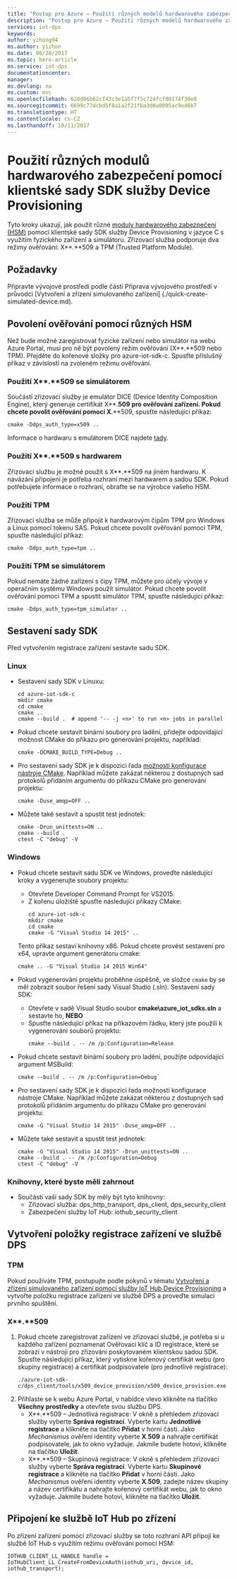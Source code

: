 ```yaml
---
title: "Postup pro Azure – Použití různých modelů hardwarového zabezpečení pomocí klientské sady SDK služby Device Provisioning v Azure | Dokumentace Microsoftu"
description: "Postup pro Azure – Použití různých modelů hardwarového zabezpečení pomocí klientské sady SDK služby Device Provisioning v Azure"
services: iot-dps
keywords: 
author: yzhong94
ms.author: yizhon
ms.date: 08/28/2017
ms.topic: hero-article
ms.service: iot-dps
documentationcenter: 
manager: 
ms.devlang: na
ms.custom: mvc
ms.openlocfilehash: 620d86b62cf43c3e1a5f7f5c724fcf00174f30e8
ms.sourcegitcommit: 6699c77dcbd5f8a1a2f21fba3d0a0005ac9ed6b7
ms.translationtype: HT
ms.contentlocale: cs-CZ
ms.lasthandoff: 10/11/2017
---
```

# <a name="how-to-use-different-hardware-security-modules-with-device-provisioning-service-client-sdk"></a>Použití různých modulů hardwarového zabezpečení pomocí klientské sady SDK služby Device Provisioning
Tyto kroky ukazují, jak použít různé [moduly hardwarového zabezpečení (HSM)](https://azure.microsoft.com/blog/azure-iot-supports-new-security-hardware-to-strengthen-iot-security/) pomocí klientské sady SDK služby Device Provisioning v jazyce C s využitím fyzického zařízení a simulátoru.  Zřizovací služba podporuje dva režimy ověřování: X**.**509 a TPM (Trusted Platform Module).

## <a name="prerequisites"></a>Požadavky

Připravte vývojové prostředí podle části Příprava vývojového prostředí v průvodci [Vytvoření a zřízení simulovaného zařízení] (./quick-create-simulated-device.md).

## <a name="enable-authentication-with-different-hsms"></a>Povolení ověřování pomocí různých HSM

Než bude možné zaregistrovat fyzické zařízení nebo simulátor na webu Azure Portal, musí pro ně být povolený režim ověřování (X**.**509 nebo TPM).  Přejděte do kořenové složky pro azure-iot-sdk-c.  Spusťte příslušný příkaz v závislosti na zvoleném režimu ověřování.

### <a name="use-x509-with-simulator"></a>Použití X**.**509 se simulátorem

Součástí zřizovací služby je emulátor DICE (Device Identity Composition Engine), který generuje certifikát X**.**509 pro ověřování zařízení.  Pokud chcete povolit ověřování pomocí X**.**509, spusťte následující příkaz:

```
cmake -Ddps_auth_type=x509 ..
```

Informace o hardwaru s emulátorem DICE najdete [tady](https://azure.microsoft.com/blog/azure-iot-supports-new-security-hardware-to-strengthen-iot-security/).

### <a name="use-x509-with-hardware"></a>Použití X**.**509 s hardwarem

Zřizovací službu je možné použít s X**.**509 na jiném hardwaru.  K navázání připojení je potřeba rozhraní mezi hardwarem a sadou SDK.  Pokud potřebujete informace o rozhraní, obraťte se na výrobce vašeho HSM.

### <a name="use-tpm"></a>Použití TPM

Zřizovací služba se může připojit k hardwarovým čipům TPM pro Windows a Linux pomocí tokenu SAS.  Pokud chcete povolit ověřování pomocí TPM, spusťte následující příkaz:

```
cmake -Ddps_auth_type=tpm ..
```

### <a name="use-tpm-with-simulator"></a>Použití TPM se simulátorem

Pokud nemáte žádné zařízení s čipy TPM, můžete pro účely vývoje v operačním systému Windows použít simulátor.  Pokud chcete povolit ověřování pomocí TPM a spustit simulátor TPM, spusťte následující příkaz:

```
cmake -Ddps_auth_type=tpm_simulator ..
```

## <a name="build-the-sdk"></a>Sestavení sady SDK
Před vytvořením registrace zařízení sestavte sadu SDK.

### <a name="linux"></a>Linux
- Sestavení sady SDK v Linuxu:
    ```
    cd azure-iot-sdk-c
    mkdir cmake
    cd cmake
    cmake ..
    cmake --build .  # append '-- -j <n>' to run <n> jobs in parallel
    ```
- Pokud chcete sestavit binární soubory pro ladění, přidejte odpovídající možnost CMake do příkazu pro generování projektu, například:
    ```
    cmake -DCMAKE_BUILD_TYPE=Debug ..
    ```

- Pro sestavení sady SDK je k dispozici řada [možností konfigurace nástroje CMake](https://cmake.org/cmake/help/v3.6/manual/cmake.1.html). Například můžete zakázat některou z dostupných sad protokolů přidáním argumentu do příkazu CMake pro generování projektu:
    ```
    cmake -Duse_amqp=OFF ..
    ```
- Můžete také sestavit a spustit test jednotek:
    ```
    cmake -Drun_unittests=ON ..
    cmake --build .
    ctest -C "debug" -V
    ```

### <a name="windows"></a>Windows
- Pokud chcete sestavit sadu SDK ve Windows, proveďte následující kroky a vygenerujte soubory projektu:
    - Otevřete Developer Command Prompt for VS2015.
    - Z kořenu úložiště spusťte následující příkazy CMake:
      ```
      cd azure-iot-sdk-c
      mkdir cmake
      cd cmake
      cmake -G "Visual Studio 14 2015" ..
      ```
    Tento příkaz sestaví knihovny x86. Pokud chcete provést sestavení pro x64, upravte argument generátoru cmake: 
    ```
    cmake .. -G "Visual Studio 14 2015 Win64"
    ```

- Pokud vygenerování projektu proběhne úspěšně, ve složce `cmake` by se měl zobrazit soubor řešení sady Visual Studio (.sln). Sestavení sady SDK:
    - Otevřete v sadě Visual Studio soubor **cmake\azure_iot_sdks.sln** a sestavte ho, **NEBO**
    - Spusťte následující příkaz na příkazovém řádku, který jste použili k vygenerování souborů projektu:
      ```
      cmake --build . -- /m /p:Configuration=Release
      ```
- Pokud chcete sestavit binární soubory pro ladění, použijte odpovídající argument MSBuild: 
    ```
    cmake --build . -- /m /p:Configuration=Debug`
    ```
- Pro sestavení sady SDK je k dispozici řada možností konfigurace nástroje CMake. Například můžete zakázat některou z dostupných sad protokolů přidáním argumentu do příkazu CMake pro generování projektu:
    ```
    cmake -G "Visual Studio 14 2015" -Duse_amqp=OFF ..
    ```
- Můžete také sestavit a spustit test jednotek:
    ```
    cmake -G "Visual Studio 14 2015" -Drun_unittests=ON ..
    cmake --build . -- /m /p:Configuration=Debug
    ctest -C "debug" -V
    ```
  
### <a name="libraries-to-include"></a>Knihovny, které byste měli zahrnout
- Součástí vaší sady SDK by měly být tyto knihovny:
    - Zřizovací služba: dps_http_transport, dps_client, dps_security_client
    - Zabezpečení služby IoT Hub: iothub_security_client

## <a name="create-a-device-enrollment-entry-in-dps"></a>Vytvoření položky registrace zařízení ve službě DPS

### <a name="tpm"></a>TPM
Pokud používáte TPM, postupujte podle pokynů v tématu [Vytvoření a zřízení simulovaného zařízení pomocí služby IoT Hub Device Provisioning](./quick-create-simulated-device.md) a vytvořte položku registrace zařízení ve službě DPS a proveďte simulaci prvního spuštění.

### <a name="x509"></a>X**.**509
1. Pokud chcete zaregistrovat zařízení ve zřizovací službě, je potřeba si u každého zařízení poznamenat Ověřovací klíč a ID registrace, které se zobrazí v nástroji pro zřizování poskytovaném klientskou sadou SDK. Spusťte následující příkaz, který vytiskne kořenový certifikát webu (pro skupiny registrace) a certifikát podpisovatele (pro jednotlivé registrace):
      ```
      ./azure-iot-sdk-c/dps_client/tools/x509_device_provision/x509_device_provision.exe
      ```
2. Přihlaste se k webu Azure Portal, v nabídce vlevo klikněte na tlačítko **Všechny prostředky** a otevřete svou službu DPS.
   - X**.**509 – Jednotlivá registrace: V okně s přehledem zřizovací služby vyberte **Správa registrací**. Vyberte kartu **Jednotlivé registrace** a klikněte na tlačítko **Přidat** v horní části. Jako *Mechanismus* ověření identity vyberte **X**.**509** a nahrajte certifikát podpisovatele, jak to okno vyžaduje. Jakmile budete hotovi, klikněte na tlačítko **Uložit**. 
   - X**.**509 – Skupinová registrace: V okně s přehledem zřizovací služby vyberte **Správa registrací**. Vyberte kartu **Skupinové registrace** a klikněte na tlačítko **Přidat** v horní části. Jako *Mechanismus* ověření identity vyberte **X**.**509**, zadejte název skupiny a název certifikátu a nahrajte kořenový certifikát webu, jak to okno vyžaduje. Jakmile budete hotovi, klikněte na tlačítko **Uložit**. 

## <a name="connecting-to-iot-hub-after-provisioning"></a>Připojení ke službě IoT Hub po zřízení

Po zřízení zařízení pomocí zřizovací služby se toto rozhraní API připojí ke službě IoT Hub s využitím režimu ověřování pomocí HSM: 
  ```
  IOTHUB_CLIENT_LL_HANDLE handle = IoTHubClient_LL_CreateFromDeviceAuth(iothub_uri, device_id, iothub_transport);
  ```
